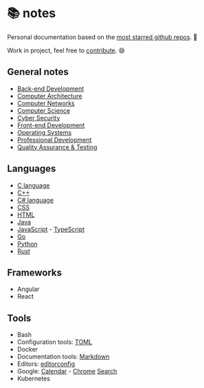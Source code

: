 # 📚 notes

Personal documentation based on the [most starred github repos](https://github.com/search?o=desc&q=stars%3A%3E100000&s=stars&type=Repositories). 🌟

Work in project, feel free to [contribute](./CONTRIBUTING.md). 😄

## General notes

<!-- - [Cloud Computing](g/cloud/README.md) -->
<!-- - [Cryptography](g/crypto/README.md) -->
- [Back-end Development](g/backend/README.md)
- [Computer Architecture](g/comparch/README.md)
- [Computer Networks](g/networks/README.md)
- [Computer Science](g/cs/README.md)
- [Cyber Security](g/cybersec/README.md)
- [Front-end Development](g/frontend/README.md)
- [Operating Systems](g/os/README.md)
- [Professional Development](g/dev/README.md)
- [Quality Assurance & Testing](g/qa/README.md)

## Languages

- [C language](./lg/c/README.md)
- [C++](./lg/cpp/README.md)
- [C# language](./lg/csharp/README.md)
- [CSS](./lg/css/README.md)
- [HTML](./lg/html/README.md)
- [Java](./lg/java/README.md)
- [JavaScript](./lg/js/README.md) - [TypeScript](./lg/ts/README.md)
- [Go](./lg/go/README.md)
- [Python](./lg/python/README.md)
- [Rust](./lg/rust/README.md)


## Frameworks

- Angular
- React


## Tools

- Bash
- Configuration tools: [TOML](tools/toml.md)
- Docker
- Documentation tools: [Markdown](tools/markdown.md)
- Editors: [editorconfig](tools/editorconfig.md)
- Google: [Calendar](tools/google/calendar.md) - [Chrome](tools/google/chrome.md) [Search](tools/google/search.md)
- Kubernetes
